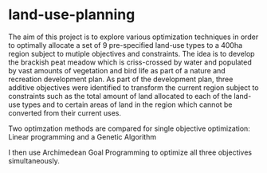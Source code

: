 # land-use-planning

The aim of this project is to explore various optimization techniques in order to optimally allocate a set of 9 pre-specified land-use types to a 400ha region subject to mutiple objectives and constraints. The idea is to develop the brackish peat meadow which is criss-crossed by water and populated by vast amounts of vegetation and bird life as part of a nature and recreation development plan. As part of the development plan, three additive objectives were identified to transform the current region subject to constraints such as the total amount of land allocated to each of the land-use types and to certain areas of land in the region which cannot be converted from their current uses. 

Two optimzation methods are compared for single objective optimization: Linear programming and a Genetic Algorithm

I then use Archimedean Goal Programming to optimize all three objectives simultaneously. 
